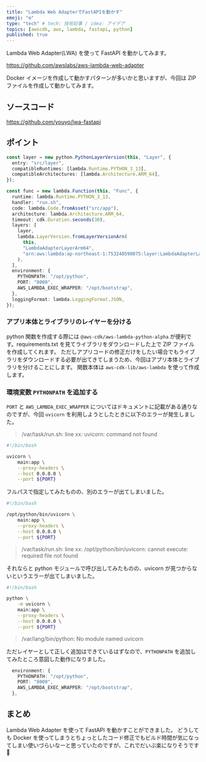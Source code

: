 ```yaml
---
title: "Lambda Web AdapterでFastAPIを動かす"
emoji: "⚙️"
type: "tech" # tech: 技術記事 / idea: アイデア
topics: [awscdk, aws, lambda, fastapi, python]
published: true
---
```


Lambda Web Adapter(LWA) を使って FastAPI を動かしてみます。

https://github.com/awslabs/aws-lambda-web-adapter

Docker イメージを作成して動かすパターンが多いかと思いますが、今回は ZIP ファイルを作成して動かしてみます。

## ソースコード

https://github.com/youyo/lwa-fastapi

## ポイント

```typescript
const layer = new python.PythonLayerVersion(this, "Layer", {
  entry: "src/layer",
  compatibleRuntimes: [lambda.Runtime.PYTHON_3_13],
  compatibleArchitectures: [lambda.Architecture.ARM_64],
});

const func = new lambda.Function(this, "Func", {
  runtime: lambda.Runtime.PYTHON_3_13,
  handler: "run.sh",
  code: lambda.Code.fromAsset("src/app"),
  architecture: lambda.Architecture.ARM_64,
  timeout: cdk.Duration.seconds(30),
  layers: [
    layer,
    lambda.LayerVersion.fromLayerVersionArn(
      this,
      "LambdaAdapterLayerArm64",
      "arn:aws:lambda:ap-northeast-1:753240598075:layer:LambdaAdapterLayerArm64:24"
    ),
  ],
  environment: {
    PYTHONPATH: "/opt/python",
    PORT: "8000",
    AWS_LAMBDA_EXEC_WRAPPER: "/opt/bootstrap",
  },
  loggingFormat: lambda.LoggingFormat.JSON,
});
```

### アプリ本体とライブラリのレイヤーを分ける

python 関数を作成する際には `@aws-cdk/aws-lambda-python-alpha` が便利です。requirements.txt を見てライブラリをダウンロードした上で ZIP ファイルを作成してくれます。
ただしアプリコードの修正だけをしたい場合でもライブラリをダウンロードする必要が出てきてしまうため、今回はアプリ本体とライブラリを分けることにします。
関数本体は `aws-cdk-lib/aws-lambda` を使って作成します。

### 環境変数 `PYTHONPATH` を追加する

`PORT` と `AWS_LAMBDA_EXEC_WRAPPER` についてはドキュメントに記載がある通りなのですが、今回 `uvicorn` を利用しようとしたときに以下のエラーが発生しました。

> /var/task/run.sh: line xx: uvicorn: command not found

```sh:run.sh
#!/bin/bash

uvicorn \
    main:app \
    --proxy-headers \
    --host 0.0.0.0 \
    --port ${PORT}
```

フルパスで指定してみたものの、別のエラーが出てしまいました。

```sh:run.sh
#!/bin/bash

/opt/python/bin/uvicorn \
    main:app \
    --proxy-headers \
    --host 0.0.0.0 \
    --port ${PORT}
```

> /var/task/run.sh: line xx: /opt/python/bin/uvicorn: cannot execute: required file not found

それならと python モジュールで呼び出してみたものの、uvicorn が見つからないというエラーが出てしまいました。

```sh:run.sh
#!/bin/bash

python \
    -m uvicorn \
    main:app \
    --proxy-headers \
    --host 0.0.0.0 \
    --port ${PORT}

```

> /var/lang/bin/python: No module named uvicorn

ただレイヤーとして正しく追加はできているはずなので、`PYTHONPATH` を追加してみたところ意図した動作になりました。

```typescript
  environment: {
    PYTHONPATH: "/opt/python",
    PORT: "8000",
    AWS_LAMBDA_EXEC_WRAPPER: "/opt/bootstrap",
  },
```

## まとめ

Lambda Web Adapter を使って FastAPI を動かすことができました。
どうしても Docker を使ってしまうとちょっとしたコード修正でもビルド時間が気になってしまい使いづらいなーと思っていたのですが、これでだいぶ楽になりそうです 🙂
